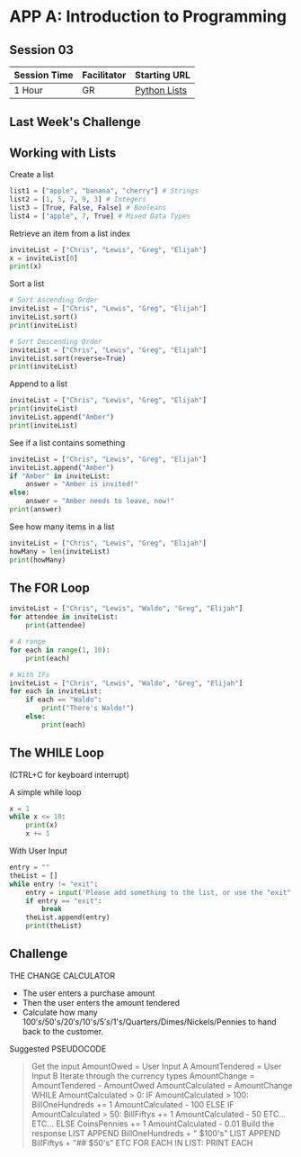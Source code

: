 # APP A: Introduction to Programming
## Session 03

|Session Time|Facilitator|Starting URL                                                          |
|------------|-----------|----------------------------------------------------------------------|
|1 Hour      |GR         |[Python Lists](https://www.w3schools.com/python/python_lists.asp)     |

## Last Week's Challenge

## Working with Lists
Create a list
```py
list1 = ["apple", "banana", "cherry"] # Strings
list2 = [1, 5, 7, 9, 3] # Integers
list3 = [True, False, False] # Booleans
list4 = ["apple", 7, True] # Mixed Data Types
```
 
Retrieve an item from a list index
```py
inviteList = ["Chris", "Lewis", "Greg", "Elijah"]
x = inviteList[0]
print(x)
```

Sort a list
```py
# Sort Ascending Order
inviteList = ["Chris", "Lewis", "Greg", "Elijah"]
inviteList.sort()
print(inviteList)

# Sort Descending Order
inviteList = ["Chris", "Lewis", "Greg", "Elijah"]
inviteList.sort(reverse=True)
print(inviteList)
```

Append to a list
```py
inviteList = ["Chris", "Lewis", "Greg", "Elijah"]
print(inviteList)
inviteList.append("Amber")
print(inviteList)
```

See if a list contains something
```py
inviteList = ["Chris", "Lewis", "Greg", "Elijah"]
inviteList.append("Amber")
if "Amber" in inviteList:
    answer = "Amber is invited!"
else:
    answer = "Amber needs to leave, now!"
print(answer)
```

See how many items in a list
```py
inviteList = ["Chris", "Lewis", "Greg", "Elijah"]
howMany = len(inviteList)
print(howMany)
```

## The FOR Loop
```py
inviteList = ["Chris", "Lewis", "Waldo", "Greg", "Elijah"]
for attendee in inviteList:
    print(attendee)

# A range
for each in range(1, 10):
    print(each)

# With IFs
inviteList = ["Chris", "Lewis", "Waldo", "Greg", "Elijah"]
for each in inviteList:
    if each == "Waldo":
        print("There's Waldo!")
    else:
        print(each)
```

## The WHILE Loop
(CTRL+C for keyboard interrupt)

A simple while loop
```py
x = 1
while x <= 10:
    print(x)
    x += 1
```

With User Input
```py
entry = ""
theList = []
while entry != "exit":
    entry = input('Please add something to the list, or use the "exit" command: ')
    if entry == "exit":
        break
    theList.append(entry)
    print(theList)
```

## Challenge
THE CHANGE CALCULATOR
- The user enters a purchase amount
- Then the user enters the amount tendered
- Calculate how many $100's/$50's/$20's/$10's/$5's/$1's/Quarters/Dimes/Nickels/Pennies to hand back to the customer.  

Suggested PSEUDOCODE
> Get the input
AmountOwed = User Input A
AmountTendered = User Input B
> Iterate through the currency types
AmountChange = AmountTendered - AmountOwed
AmountCalculated = AmountChange
WHILE AmountCalculated > 0:
    IF AmountCalculated > 100:
        BillOneHundreds += 1
        AmountCalculated - 100
    ELSE IF AmountCalculated > 50:
        BillFiftys += 1
        AmountCalculated - 50
    ETC...
    ETC...
    ELSE
        CoinsPennies += 1
        AmountCalculated - 0.01
> Build the response
LIST APPEND BillOneHundreds + " $100's"
LIST APPEND BillFiftys + "## $50's"
ETC
FOR EACH IN LIST:
    PRINT EACH